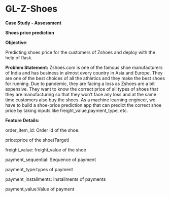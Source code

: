 # GL-Z-Shoes
**Case Study - Assessment**

**Shoes price prediction**

**Objective**:

Predicting shoes price for the customers of Zshoes and deploy with the help of flask.

**Problem Statement:**
Zshoes.com is one of the famous shoe manufacturers of India and has business in
almost every country in Asia and Europe. They are one of the best choices of all the
athletics and they make the best shoes for running. Due to pandemic, they are facing a
loss as Zshoes are a bit expensive. They want to know the correct price of all types of
shoes that they are manufacturing so that they won’t face any loss and at the same
time customers also buy the shoes. As a machine learning engineer, we have to build a
shoe-price prediction app that can predict the correct shoe price by taking inputs like
freight_value,payment_type, etc.

**Feature Details:**

order_item_id: Order id of the shoe.

price:price of the shoe(Target)

freight_value: freight_value of the shoe

payment_sequential: Sequence of payment

payment_type:types of payment

payment_installments: Installments of payments

payment_value:Value of payment
